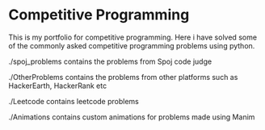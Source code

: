 # Competitive Programming 

This is my portfolio for competitive programming. Here i have solved some of the commonly asked competitive programming problems using python. 

./spoj_problems contains the problems from Spoj code judge

./OtherProblems contains the problems from other platforms such as HackerEarth, HackerRank etc 

./Leetcode contains leetcode problems

./Animations contains custom animations for problems made using Manim 
